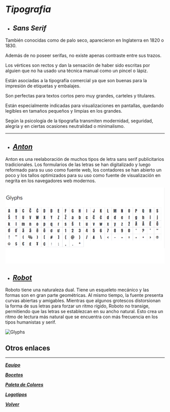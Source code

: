# ___Tipografia___

   + ## ***Sans Serif***

También conocidas como de palo seco, aparecieron en Inglaterra en 1820 o 1830. 

Además de no poseer serifas, no existe apenas contraste entre sus trazos. 

Los vértices son rectos y dan la sensación de haber sido escritas por alguien que no ha usado una técnica manual como un pincel o lápiz.

Están asociadas a la tipografía comercial ya que son buenas para la impresión de etiquetas y embalajes.

Son perfectas para textos cortos pero muy grandes, carteles y titulares. 

Están especialmente indicadas para visualizaciones en pantallas, quedando legibles en tamaños pequeños y limpias en los grandes.

Según la psicología de la tipografía transmiten modernidad, seguridad, alegría y en ciertas ocasiones neutralidad o minimalismo.

___

+ ## [***Anton***](https://fonts.google.com/specimen/Anton?preview.text=FullHouse&preview.text_type=custom&selection.family=Anton|Dosis:wght@300&category=Sans+Serif&sidebar.open=true&query=anton#standard-styles)

Anton es una reelaboración de muchos tipos de letra sans serif publicitarios tradicionales. Los formularios de las letras se han digitalizado y luego reformado para su uso como 
fuente web, los contadores se han abierto un poco y los tallos optimizados para su uso como fuente de visualización en negrita en los navegadores web modernos.

![Glyphs](https://github.com/jerebustos/Grupo-7-FullHouse/blob/master/Dise%C3%B1o/imagenes/Sin%20t%C3%ADtulo.png)


+ ## [***Robot***](https://fonts.google.com/specimen/Roboto?preview.text=Heladera&preview.text_type=custom&selection.family=Anton|Roboto:wght@300&category=Sans+Serif&sidebar.open=true&query=Roboto#standard-styles)

Roboto tiene una naturaleza dual. Tiene un esqueleto mecánico y las formas son en gran parte geométricas. Al mismo tiempo, la fuente presenta curvas abiertas y amigables. Mientras que algunos grotescos distorsionan la forma de sus letras para forzar un ritmo rígido, Roboto no transige, permitiendo que las letras se establezcan en su ancho natural. Esto crea un ritmo de lectura más natural que se encuentra con más frecuencia en los tipos humanistas y serif.

![Glyphs](https://github.com/jerebustos/Grupo-7-FullHouse/blob/master/Dise%C3%B1o/imagenes/Robot.png)

## __Otros enlaces__
___
        
        

[***Equipo***](https://github.com/jerebustos/Grupo-7-FullHouse/blob/master/Equipo.md)

[***Bocetos***](bocetos.md)

[***Paleta de Colores***](Colores.md)

[***Logotipos***](Logotipos/Logotipos.md)

[***Volver***](https://github.com/jerebustos/Grupo-7-FullHouse)
